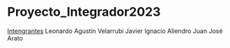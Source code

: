 # Proyecto_Integrador2023

[Intengrantes](Integrantes)
Leonardo Agustin Velarrubi
Javier Ignacio Aliendro
Juan José Arato
